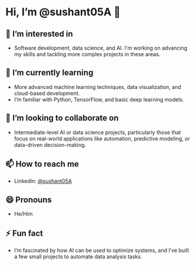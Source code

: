 # Hi, I’m @sushant05A 👋

## 👀 I’m interested in
- Software development, data science, and AI. I'm working on advancing my skills and tackling more complex projects in these areas.

## 🌱 I’m currently learning
- More advanced machine learning techniques, data visualization, and cloud-based development.
- I’m familiar with Python, TensorFlow, and basic deep learning models.

## 💞️ I’m looking to collaborate on
- Intermediate-level AI or data science projects, particularly those that focus on real-world applications like automation, predictive modeling, or data-driven decision-making.

## 📫 How to reach me
- LinkedIn: [@sushant05A](https://www.linkedin.com/in/sushant-j-59a083230)

## 😄 Pronouns
- He/Him

## ⚡ Fun fact
- I’m fascinated by how AI can be used to optimize systems, and I’ve built a few small projects to automate data analysis tasks.
